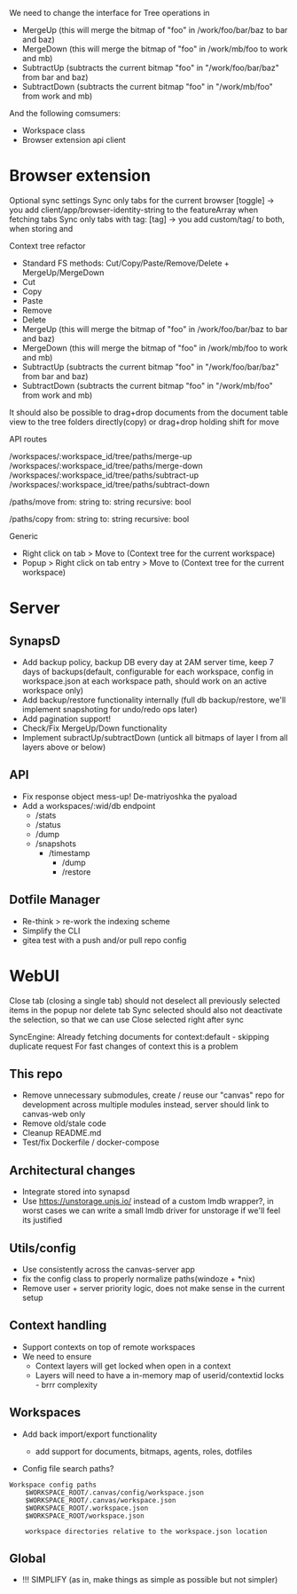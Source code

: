 We need to change the interface for Tree operations in

- MergeUp (this will merge the bitmap of "foo" in /work/foo/bar/baz to bar and baz)
- MergeDown (this will merge the bitmap of "foo" in /work/mb/foo to work and mb)
- SubtractUp (subtracts the current bitmap "foo" in "/work/foo/bar/baz" from bar and baz)
- SubtractDown (subtracts the current bitmap "foo" in "/work/mb/foo" from work and mb)

And the following comsumers:

- Workspace class
- Browser extension api client



# Browser extension

Optional sync settings
Sync only tabs for the current browser [toggle] -> you add client/app/browser-identity-string to the featureArray when fetching tabs
Sync only tabs with tag: [tag] -> you add custom/tag/<tag> to both, when storing and

Context tree refactor
- Standard FS methods: Cut/Copy/Paste/Remove/Delete + MergeUp/MergeDown
- Cut
- Copy
- Paste
- Remove
- Delete
- MergeUp (this will merge the bitmap of "foo" in /work/foo/bar/baz to bar and baz)
- MergeDown (this will merge the bitmap of "foo" in /work/mb/foo to work and mb)
- SubtractUp (subtracts the current bitmap "foo" in "/work/foo/bar/baz" from bar and baz)
- SubtractDown (subtracts the current bitmap "foo" in "/work/mb/foo" from work and mb)


It should also be possible to drag+drop documents from the document table view to the tree folders directly(copy) or drag+drop holding shift for move

API routes

/workspaces/:workspace_id/tree/paths/merge-up
/workspaces/:workspace_id/tree/paths/merge-down
/workspaces/:workspace_id/tree/paths/subtract-up
/workspaces/:workspace_id/tree/paths/subtract-down

/paths/move
    from: string
    to: string
    recursive: bool
    
/paths/copy
    from: string
    to: string
    recursive: bool
    



Generic
- Right click on tab > Move to (Context tree for the current workspace)
- Popup > Right click on tab entry > Move to (Context tree for the current workspace)

# Server


## SynapsD

- Add backup policy, backup DB every day at 2AM server time, keep 7 days of backups(default, configurable for each workspace, config in workspace.json at each workspace path, should work on an active workspace only)
- Add backup/restore functionality internally (full db backup/restore, we'll implement snapshoting for undo/redo ops later)
- Add pagination support!
- Check/Fix MergeUp/Down functionality
- Implement subractUp/subtractDown (untick all bitmaps of layer l from all layers above or below)

## API

- Fix response object mess-up! De-matriyoshka the pyaload
- Add a workspaces/:wid/db endpoint
  - /stats
  - /status
  - /dump
  - /snapshots
    - /timestamp
      - /dump
      - /restore

## Dotfile Manager

- Re-think > re-work the indexing scheme
- Simplify the CLI
- gitea test with a push and/or pull repo config

# WebUI

Close tab (closing a single tab) should not deselect all previously selected items in the popup nor delete tab
Sync selected should also not deactivate the selection, so that we can use Close selected right after sync

SyncEngine: Already fetching documents for context:default - skipping duplicate request
For fast changes of context this is a problem

## This repo

- Remove unnecessary submodules, create / reuse our "canvas" repo for development across multiple modules instead, server should link to canvas-web only
- Remove old/stale code
- Cleanup README.md
- Test/fix Dockerfile / docker-compose

## Architectural changes

- Integrate stored into synapsd
- Use https://unstorage.unjs.io/ instead of a custom lmdb wrapper?, in worst cases we can write a small lmdb driver for unstorage if we'll feel its justified

## Utils/config

- Use consistently across the canvas-server app
- fix the config class to properly normalize paths(windoze + *nix)
- Remove user + server priority logic, does not make sense in the current setup

## Context handling

- Support contexts on top of remote workspaces
- We need to ensure
  - Context layers will get locked when open in a context
  - Layers will need to have a in-memory map of userid/contextid locks - brrr complexity

## Workspaces

- Add back import/export functionality
  - add support for documents, bitmaps, agents, roles, dotfiles

- Config file search paths?
```text
Workspace config paths
    $WORKSPACE_ROOT/.canvas/config/workspace.json
    $WORKSPACE_ROOT/.canvas/workspace.json
    $WORKSPACE_ROOT/.workspace.json
    $WORKSPACE_ROOT/workspace.json

    workspace directories relative to the workspace.json location
```

## Global

- !!! SIMPLIFY (as in, make things as simple as possible but not simpler)


